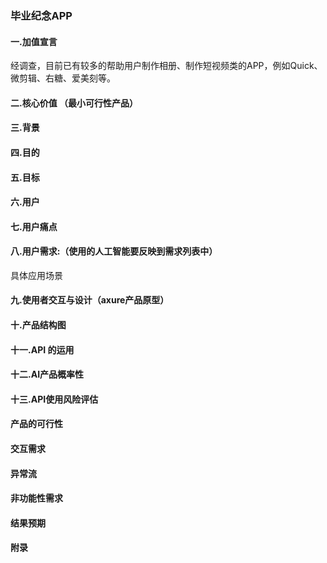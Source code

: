 ### 毕业纪念APP 

#### 一.加值宣言 
经调查，目前已有较多的帮助用户制作相册、制作短视频类的APP，例如Quick、微剪辑、右糖、爱美刻等。


#### 二.核心价值 （最小可行性产品）


#### 三.背景


#### 四.目的 


#### 五.目标 


#### 六.用户


#### 七.用户痛点 


#### 八.用户需求:（使用的人工智能要反映到需求列表中） 

具体应用场景 

#### 九.使用者交互与设计（axure产品原型）


#### 十.产品结构图


#### 十一.API 的运用 

#### 十二.AI产品概率性 


#### 十三.API使用风险评估


#### 产品的可行性


#### 交互需求 

#### 异常流

#### 非功能性需求

#### 结果预期

#### 附录
